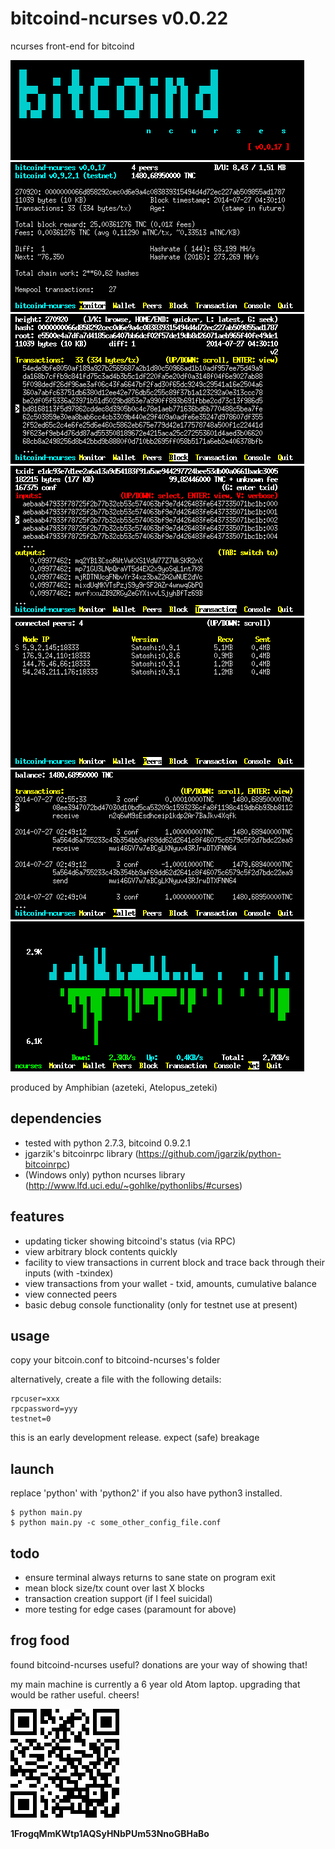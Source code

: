 bitcoind-ncurses v0.0.22
========================

ncurses front-end for bitcoind

![ScreenShot](/screenshots/bitcoind-ncurses-splash.png)
![ScreenShot](/screenshots/bitcoind-ncurses-monitor.png)
![ScreenShot](/screenshots/bitcoind-ncurses-block.png)
![ScreenShot](/screenshots/bitcoind-ncurses-tx.png)
![ScreenShot](/screenshots/bitcoind-ncurses-peers.png)
![ScreenShot](/screenshots/bitcoind-ncurses-wallet.png)
![ScreenShot](/screenshots/bitcoind-ncurses-net.png)

produced by Amphibian (azeteki, Atelopus_zeteki)

dependencies
------------

* tested with python 2.7.3, bitcoind 0.9.2.1
* jgarzik's bitcoinrpc library (https://github.com/jgarzik/python-bitcoinrpc)
* (Windows only) python ncurses library (http://www.lfd.uci.edu/~gohlke/pythonlibs/#curses)

features
--------

* updating ticker showing bitcoind's status (via RPC)
* view arbitrary block contents quickly
* facility to view transactions in current block and trace back through their inputs (with -txindex)
* view transactions from your wallet - txid, amounts, cumulative balance
* view connected peers
* basic debug console functionality (only for testnet use at present)

usage
-----

copy your bitcoin.conf to bitcoind-ncurses's folder

alternatively, create a file with the following details:
```
rpcuser=xxx
rpcpassword=yyy
testnet=0
```

this is an early development release. expect (safe) breakage

launch
------

replace 'python' with 'python2' if you also have python3 installed.
```
$ python main.py
$ python main.py -c some_other_config_file.conf
```

todo
----

* ensure terminal always returns to sane state on program exit
* mean block size/tx count over last X blocks
* transaction creation support (if I feel suicidal)
* more testing for edge cases (paramount for above)

frog food
---------

found bitcoind-ncurses useful? donations are your way of showing that!

my main machine is currently a 6 year old Atom laptop. upgrading that would be rather useful. cheers!

![ScreenShot](/screenshots/donation-qr.png)

**1FrogqMmKWtp1AQSyHNbPUm53NnoGBHaBo**
